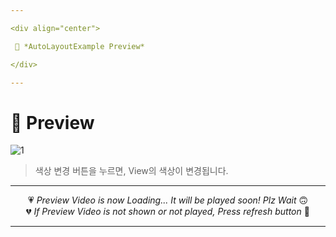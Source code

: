```yaml
---

<div align="center">

 💛 *AutoLayoutExample Preview*

</div>

---
```


# 📱 Preview
![1](https://user-images.githubusercontent.com/68846212/186441180-559e16c4-1b39-48ab-9acb-bbbc1bed4d71.gif)
> 색상 변경 버튼을 누르면, View의 색상이 변경됩니다.  

---

<div align="center">

💗 *Preview Video is now Loading... It will be played soon! Plz Wait* 🙃  
💔 *If Preview Video is not shown or not played, Press refresh button* 🫥

</div>

---